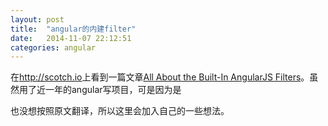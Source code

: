```yaml
---
layout: post
title:  "angular的内建filter"
date:   2014-11-07 22:12:51
categories: angular
---
```


在<http://scotch.io>上看到一篇文章[All About the Built-In AngularJS Filters](http://scotch.io/tutorials/javascript/all-about-the-built-in-angularjs-filters)。虽然用了近一年的angular写项目，可是因为是

也没想按照原文翻译，所以这里会加入自己的一些想法。
